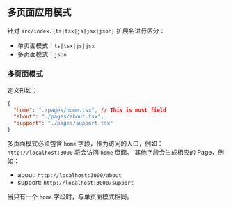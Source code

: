## 多页面应用模式
针对 `src/index.{ts|tsx|js|jsx|json}` 扩展名进行区分：
- 单页面模式：`ts|tsx|js|jsx`
- 多页面模式：`json`

### 多页面模式
定义形如：
```json
{
  "home": "./pages/home.tsx", // This is must field
  "about": "./pages/about.tsx",
  "support": "./pages/support.tsx"
}
```

多页面模式必须包含 `home` 字段，作为访问的入口，例如：`http://localhost:3000` 将会访问 `home` 页面。
其他字段会生成相应的 Page，例如：
- about: `http://localhost:3000/about`
- support: `http://localhost:3000/support`

当只有一个 `home` 字段时，与单页面模式相同。
